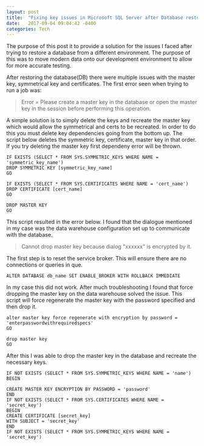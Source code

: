 ```yaml
---
layout: post
title:  "Fixing key issues in Microsoft SQL Server after Database restore"
date:   2017-09-04 09:04:42 -0400
categories: Tech
---
```

<!--<h1> Background </h1>-->

The purpose of this post it to provide a solution for the issues I faced after trying to restore a database from a different environment. The purpose of this was to move modern data onto our development environment to allow for more accurate testing.

After restoring the database(DB) there were multiple issues with the master key, symmetrical key and certificates. The first error seen when trying to run a job was:

>Error = Please create a master key in the database or open the master key in the session before performing this operation.


A simple solution is to simply delete the keys and recreate the master key which would allow the symmetrical and certs to be recreated. In order to do this you must delete key dependencies going from the bottom up. The script below deletes the symmetric key, certificate, master key in that order. If you try deleting the master key first dependeny error will be thrown.

~~~~
IF EXISTS (SELECT * FROM SYS.SYMMETRIC_KEYS WHERE NAME = 'symmetric_key_name')
DROP SYMMETRIC KEY [symmetric_key_name]
GO

IF EXISTS (SELECT * FROM SYS.CERTIFICATES WHERE NAME = 'cert_name')
DROP CERTIFICATE [cert_name]
GO

DROP MASTER KEY
GO
~~~~
This script resulted in the error below. I found that the dialogue mentioned in my case was the data warehouse configuration set up to communicate with the database. 

>Cannot drop master key because dialog "xxxxxx" is encrypted by it.

The first step is to reset the service broker. This will ensure there are no connections or queries in que. 
~~~~
ALTER DATABASE db_name SET ENABLE_BROKER WITH ROLLBACK IMMEDIATE
~~~~

In my case this did not work. After much troubleshooting I found that force dropping the master key on the data warehouse solved the issue. This script will force regenerate the master key with the password specified and then drop it.
~~~~
alter master key force regenerate with encryption by password = 'enterpasswordwithrequiredspecs'  
GO        
  
drop master key  
GO        
~~~~
After this I was able to drop the master key in the database and recreate the necessary keys.
~~~~
IF NOT EXISTS (SELECT * FROM SYS.SYMMETRIC_KEYS WHERE NAME = 'name')
BEGIN

CREATE MASTER KEY ENCRYPTION BY PASSWORD = 'password'   
END
IF NOT EXISTS (SELECT * FROM SYS.CERTIFICATES WHERE NAME = 'secret_key')
BEGIN
CREATE CERTIFICATE [secret_key]
WITH SUBJECT = 'secret_key'   
END
IF NOT EXISTS (SELECT * FROM SYS.SYMMETRIC_KEYS WHERE NAME = 'secret_key')
~~~~